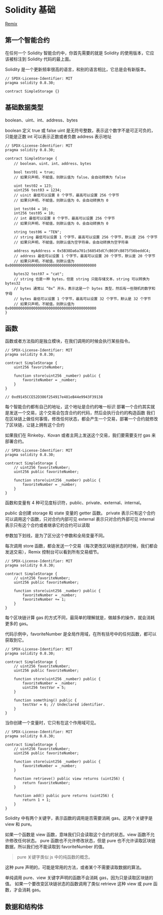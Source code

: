 # Solidity 基础

[Remix](https://remix.ethereum.org/)

## 第一个智能合约

在任何一个 Solidity 智能合约中，你首先需要的就是 Solidity 的使用版本，它应该被标注到 Solidity 代码的最上面。

Solidity 是一个更新频率很高的语言，和别的语言相比，它总是会有新版本。

```solidity
// SPDX-License-Identifier: MIT
pragma solidity 0.8.30;

contract SimpleStorage {}
```

## 基础数据类型

boolean、uint、int、address、bytes

boolean 定义 true 或 false
uint 是无符号整数，表示这个数字不是可正可负的，只能是正数
int 可以表示正数或者负数
address 表示地址

```solidity
// SPDX-License-Identifier: MIT
pragma solidity 0.8.30;

contract SimpleStorage {
    // boolean、uint、int、address、bytes

    bool test01 = true;
    // 如果只声明，不赋值，则默认值为 false，会自动转换为 false

    uint test02 = 123;
    uint256 test03 = 1234;
    // uinit 最低可以设置 8 个字节，最高可以设置 256 个字节
    // 如果只声明，不赋值，则默认值为 0，会自动转换为 0

    int test04 = 10;
    int256 test05 = 10;
    // int 最低可以设置 8 个字节，最高可以设置 256 个字节
    // 如果只声明，不赋值，则默认值为 0，会自动转换为 0

    string test06 = "TEN";
    // string 最低可以设置 1 个字节，最高可以设置 256 个字节，默认是 256 个字节
    // 如果只声明，不赋值，则默认值为空字符串，会自动转换为空字符串

    address myAddress = 0x5B38Da6a701c568545dCfcB03FcB875f56beddC4;
    // address 最低可以设置 1 个字节，最高可以设置 20 个字节，默认是 20 个字节
    // 如果只声明，不赋值，则默认值为 0x0000000000000000000000000000000000000000

    bytes32 test07 = "cat";
    // string 也是一种 bytes，但是 string 只能存储文本，string 可以转换为 bytes32
    // bytes 通常以 “0x” 开头，表示这是一个 bytes 类型，然后有一些随机的数字和字母
    // bytes 最低可以设置 1 个字节，最高可以设置 32 个字节，默认是 32 个字节
    // 如果只声明，不赋值，则默认值为 0x0000000000000000000000000000000000000000
}
```

## 函数

函数或者方法指的是独立模块，在我们调用的时候会执行某些指令。

```solidity
// SPDX-License-Identifier: MIT
pragma solidity 0.8.30;

contract SimpleStorage {
    uint256 favoriteNumber;

    function store(uint256 _number) public {
        favoriteNumber = _number;
    }
}

// 0xd9145CCE52D386f254917e481eB44e9943F39138
```

每个智能合约都有自己的地址，这个地址是合约的唯一标识
部署一个合约其实就是发送一个交易，这个交易会包含合约的代码，然后会执行合约的构造函数
我们在区块链上做任何事情，修改任何状态，都会产生一个交易，部署一个合约就修改了区块链，让链上拥有这个合约

如果我们在 Rinkeby、Kovan 或者主网上发送这个交易，我们要需要支付 gas 来部署合约。

```solidity
// SPDX-License-Identifier: MIT
pragma solidity 0.8.30;

contract SimpleStorage {
    // uint256 favoriteNumber;
    uint256 public favoriteNumber;

    function store(uint256 _number) public {
        favoriteNumber = _number;
    }
}
```

函数和变量有 4 种可见度标识符，public、private、external、internal。

public 会创建 storage 和 state 变量的 getter 函数。
private 表示只有这个合约可以调用这个函数，只对合约内部可见
external 表示只对合约外部可见
internal 表示只有这个合约或者继承它的合约可以读取

参数加下划线，是为了区分这个参数和全局变量不同。

每次调用 store 函数，都会发送一个交易（每次更改区块链状态的时候，我们都会发送交易），Remix 控制台可以看到所有交易细节。

```solidity
// SPDX-License-Identifier: MIT
pragma solidity 0.8.30;

contract SimpleStorage {
    // uint256 favoriteNumber;
    uint256 public favoriteNumber;

    function store(uint256 _number) public {
        favoriteNumber = _number;
        favoriteNumber += 1;
    }
}
```

每个区块链计算 gas 的方式不同，最简单的理解就是，做越多的操作，就会消耗更多的 gas。

代码示例中，favoriteNumber 是全局作用域，在所有括号中的任何函数，都可以获取到它。

```solidity
// SPDX-License-Identifier: MIT
pragma solidity 0.8.30;

contract SimpleStorage {
    // uint256 favoriteNumber;
    uint256 public favoriteNumber;

    function store(uint256 _number) public {
        favoriteNumber = _number;
        uint256 testVar = 5;
    }

    function something() public {
        testVar = 6; // Undeclared identifier.
    }
}
```

当你创建一个变量时，它只有在这个作用域可见。

```solidity
// SPDX-License-Identifier: MIT
pragma solidity 0.8.30;

contract SimpleStorage {
    // uint256 favoriteNumber;
    uint256 public favoriteNumber;

    function store(uint256 _number) public {
        favoriteNumber = _number;
    }

    function retrieve() public view returns (uint256) {
        return favoriteNumber;
    }

    function add() public pure returns (uint256) {
        return 1 + 1;
    }
}
```

Solidity 中有两个关键字，表示函数的调用是否需要消耗 gas。这两个关键字是 view 和 pure。

如果一个函数是 view 函数，意味我们只会读取这个合约的状态。view 函数不允许修改任何状态。
pure 函数也不允许修改状态，但是 pure 也不允许读取区块链数据，所以我们也不能读取到 favoriteNumber 的值。

> pure 关键字类似 js 中的纯函数的概念。

这种 pure 声明的，可能是常用的方法，或者某个不需要读取数据的算法。

单纯调用 pure、view 关键字声明的函数不会消耗 gas，因为只是读取区块链的值。
如果一个要改变区块链状态的函数调用了类似 retrieve 这种 view 或 pure 函数，才会消耗 gas。

## 数据和结构体


